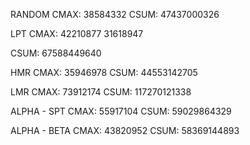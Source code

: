 RANDOM
CMAX: 38584332
CSUM: 47437000326

LPT
CMAX: 42210877
31618947

CSUM: 67588449640

HMR
CMAX: 35946978
CSUM: 44553142705

LMR
CMAX: 73912174
CSUM: 117270121338

ALPHA - SPT
CMAX: 55917104
CSUM: 59029864329

ALPHA - BETA
CMAX: 43820952
CSUM: 58369144893